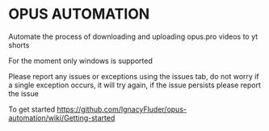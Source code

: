 # OPUS AUTOMATION
Automate the process of downloading and uploading opus.pro videos to yt shorts

For the moment only windows is supported

Please report any issues or exceptions using the issues tab, do not worry if a single exception occurs, it will try again, if the issue persists please report the issue

To get started 
https://github.com/IgnacyFluder/opus-automation/wiki/Getting-started
